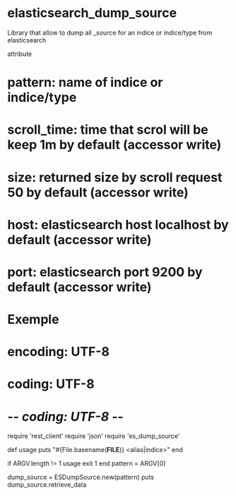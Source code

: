 elasticsearch_dump_source
=========================

Library that allow to dump all _source for an indice or indice/type from elasticsearch

attribute 
# pattern: name of indice or indice/type
#   scroll_time: time that scrol will be keep 1m by default (accessor write)
#   size: returned size by scroll request 50 by default (accessor write)
#   host: elasticsearch host localhost by default (accessor write)
#   port: elasticsearch port 9200 by default (accessor write)

Exemple
=======

# encoding: UTF-8
# coding: UTF-8
# -*- coding: UTF-8 -*-
require 'rest_client'
require 'json'
require 'es_dump_source'


def usage
  puts "#{File.basename(__FILE__)} <alias|indice>"
end

if ARGV.length != 1
  usage
  exit 1
end
pattern = ARGV[0]

dump_source = ESDumpSource.new(pattern)
puts dump_source.retrieve_data
